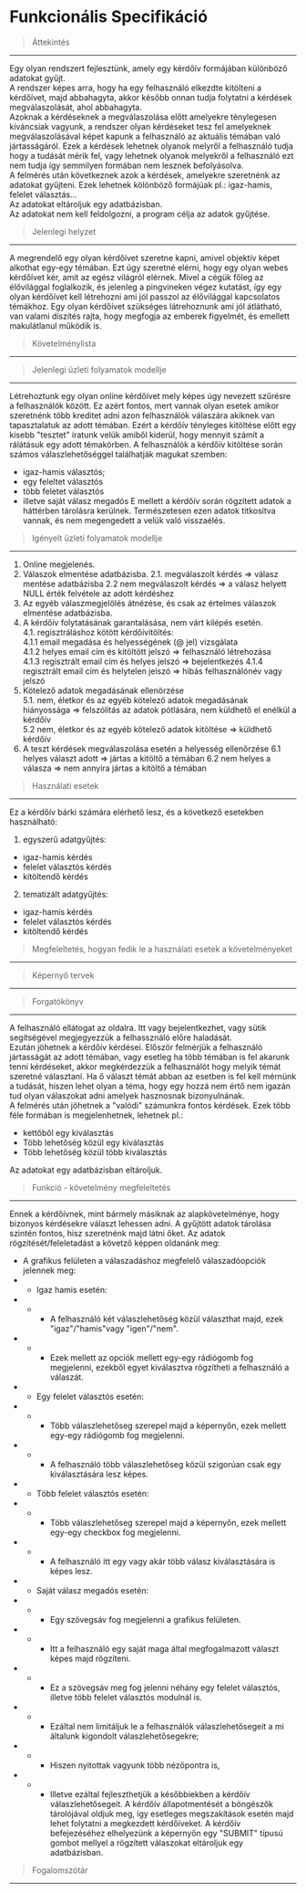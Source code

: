 # Funkcionális Specifikáció
>Áttekintés
---
Egy olyan rendszert fejlesztünk, amely egy kérdőív formájában különböző adatokat gyűjt.  
A rendszer képes arra, hogy ha egy felhasználó elkezdte kitölteni a kérdőívet, majd abbahagyta, akkor később onnan tudja folytatni a kérdések megválaszolását, ahol abbahagyta.  
Azoknak a kérdéseknek a megválaszolása előtt amelyekre ténylegesen kíváncsiak vagyunk, a rendszer olyan kérdéseket tesz fel amelyeknek megválaszolásával képet kapunk a felhasználó az aktuális témában való jártasságáról. Ezek a kérdések lehetnek olyanok melyről a felhasználó tudja hogy a tudását mérik fel, vagy lehetnek olyanok melyekről a felhasználó ezt nem tudja így semmilyen formában nem lesznek befolyásolva.  
A felmérés után következnek azok a kérdések, amelyekre szeretnénk az adatokat gyűjteni. Ezek lehetnek kölönböző formájúak pl.: igaz-hamis, felelet választás...  
Az adatokat eltároljuk egy adatbázisban.  
Az adatokat nem kell feldolgozni, a program célja az adatok gyűjtése.

>Jelenlegi helyzet
---
A megrendelő egy olyan kérdőívet szeretne kapni, amivel objektív képet alkothat egy-egy témában. Ezt úgy szeretné elérni, hogy egy olyan webes kérdőívet kér, amit az egész világról elérnek. Mivel a cégük főleg az élővilággal foglalkozik, és jelenleg a pingvineken végez kutatást, így egy olyan kérdőívet kell létrehozni ami jól passzol az élővilággal kapcsolatos témákhoz.
Egy olyan kérdőívet szükséges látrehoznunk ami jól átlátható, van valami díszítés rajta, hogy megfogja az emberek figyelmét, és emellett makulátlanul működik is.

>Követelménylista
---


>Jelenlegi üzleti folyamatok modellje
---
Létrehoztunk egy olyan online kérdőívet mely képes úgy nevezett szűrésre a felhasználók között.
Ez azért fontos, mert vannak olyan esetek amikor szeretnénk több kreditet adni azon felhasználók válaszára akiknek van tapasztalatuk az adott témában.
Ezért a kérdőív tényleges kitöltése előtt egy kisebb "tesztet" íratunk velük amiből kiderül, hogy mennyit számít a rálátásuk egy adott témakörben.
A felhasználók a kérdőív kitöltése során számos válaszlehetőséggel találhatják magukat szemben:
+ igaz-hamis választós;
+ egy feleltet választós
+ több feletet választós
+ illetve saját válasz megadós 
E mellett a kérdőív során rögzített adatok a háttérben tárolásra kerülnek. Természetesen ezen adatok titkosítva vannak, és nem megengedett a velük való visszaélés.

>Igényelt üzleti folyamatok modellje
---
1. Online megjelenés.
2. Válaszok elmentése adatbázisba.
    2.1. megválaszolt kérdés => válasz mentése adatbázisba
    2.2  nem megválaszolt kérdés => a válasz helyett NULL érték felvétele az adott kérdéshez
3. Az egyéb válaszmegjelölés átnézése, és csak az értelmes válaszok elmentése adatbázisba.
4. A kérdőív folytatásának garantalásása, nem várt kilépés esetén.  
   4.1. regisztráláshoz kötött kérdőívitöltés:  
   4.1.1 email megadása és helyességének (@ jel) vizsgálata  
   4.1.2 helyes email cím és kitöltött jelszó => felhasználó létrehozása  
   4.1.3 regisztrált email cím és helyes jelszó => bejelentkezés
   4.1.4 regisztrált email cím és helytelen jelszó => hibás felhasználónév vagy jelszó
5. Kötelező adatok megadásának ellenörzése  
   5.1. nem, életkor és az egyéb kötelező adatok megadásának hiányossága => felszólítás az adatok pótlására, nem küldhető el enélkül a kérdőív  
   5.2  nem, életkor és az egyéb kötelező adatok kitöltése => küldhető kérdőív
6. A teszt kérdések megválaszolása esetén a helyesség ellenőrzése 
   6.1 helyes választ adott => jártas a kitöltő a témában
   6.2 nem helyes a válasza => nem annyira jártas a kitöltő a témában
   

>Használati esetek
---
Ez a kérdőív bárki számára elérhető lesz, és a következő esetekben használható:
1. egyszerű adatgyűjtés:
 + igaz-hamis kérdés
 + felelet választós kérdés
 + kitöltendő kérdés
2. tematizált adatgyűjtés:
 + igaz-hamis kérdés
 + felelet választós kérdés
 + kitöltendő kérdés

>Megfeleltetés, hogyan fedik le a használati esetek a követelményeket
---


>Képernyő tervek
---


>Forgatókönyv
---

A felhasználó ellátogat az oldalra. Itt vagy bejelentkezhet, vagy sütik segítségével megjegyezzük a felhassználó előre haladását.  
Ezután jöhetnek a kérdőív kérdései. Először felmérjük a felhasználó jártasságát az adott témában, vagy esetleg ha több témában is fel akarunk tenni kérdéseket, akkor megkérdezzük a felhasználót hogy melyik témát szeretné választani. Ha ő választ témát abban az esetben is fel kell mérnünk a tudását, hiszen lehet olyan a téma, hogy egy hozzá nem értő nem igazán tud olyan válaszokat adni amelyek hasznosnak bizonyulnának.  
A felmérés után jöhetnek a "valódi" számunkra fontos kérdések. Ezek több féle formában is megjelenhetnek, lehetnek pl.:
- kettőből egy kiválasztás 
- Több lehetőség közül egy kiválasztás
- Több lehetőség közül több kiválasztás  

Az adatokat egy adatbázisban eltároljuk.


>Funkció - követelmény megfeleltetés
---
Ennek a kérdőívnek, mint bármely másiknak az alapkövetelménye, hogy bizonyos kérdésekre választ lehessen adni.
A gyűjtött adatok tárolása szintén fontos, hisz szeretnénk majd látni őket.
Az adatok rögzítését/feleletadást a követző képpen oldanánk meg:
- A grafikus felületen a válaszadáshoz megfelelő válaszadóopciók jelennek meg:
- + Igaz hamis esetén:
- - + A felhasználó két válaszlehetőség közül választhat majd, ezek "igaz"/"hamis"vagy "igen"/"nem". 
- - + Ezek mellett az opciók mellett egy-egy rádiógomb fog megjelenni, ezekből egyet kiválasztva rögzítheti a felhasználó a válaszát.
- + Egy felelet választós esetén:
- - + Több válaszlehetőseg szerepel majd a képernyőn, ezek mellett egy-egy rádiógomb fog megjelenni.
- - + A felhasználó több válaszlehetőseg közül szigorúan csak egy kiválasztására lesz képes.
- + Több felelet választós esetén:
- - + Több válaszlehetőseg szerepel majd a képernyőn, ezek mellett egy-egy checkbox fog megjelenni.
- - + A felhasználó itt egy vagy akár több válasz kiválasztására is képes lesz.
- + Saját válasz megadós esetén:
- - + Egy szövegsáv fog megjelenni a grafikus felületen.
- - + Itt a felhasználó egy saját maga által megfogalmazott választ képes majd rögzíteni.
- - + Ez a szövegsáv meg fog jelenni néhány egy felelet választós, illetve több felelet választós modulnál is.
- - + Ezáltal nem limitáljuk le a felhasználók válaszlehetősegeit a mi általunk kigondolt válaszlehetősegekre;
- - + Hiszen nyitottak vagyunk több nézőpontra is,
- - + Illetve ezáltal fejleszthetjük a későbbiekben a kérdőív válaszlehetősegeit.
A kérdőív állapotmentését a böngészők tárolójával oldjuk meg, így esetleges megszakítások esetén majd lehet folytatni a megkezdett kérdőíveket.
A kérdőív befejezéséhez elhelyezünk a képernyőn egy "SUBMIT" típusú gombot mellyel a rögzített válaszokat eltároljuk egy adatbázisban.

>Fogalomszótár
---
